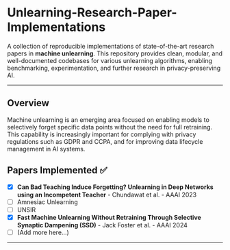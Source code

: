 # Unlearning-Research-Paper-Implementations
A collection of reproducible implementations of state-of-the-art research papers in **machine unlearning**. This repository provides clean, modular, and well-documented codebases for various unlearning algorithms, enabling benchmarking, experimentation, and further research in privacy-preserving AI.

---

## Overview

Machine unlearning is an emerging area focused on enabling models to selectively forget specific data points without the need for full retraining. This capability is increasingly important for complying with privacy regulations such as GDPR and CCPA, and for improving data lifecycle management in AI systems.

## Papers Implemented ✅

- [x] **Can Bad Teaching Induce Forgetting? Unlearning in Deep Networks using an Incompetent Teacher**  - Chundawat et al. - AAAI 2023
- [ ] Amnesiac Unlearning  
- [ ] UNSIR  
- [x] **Fast Machine Unlearning Without Retraining Through Selective Synaptic Dampening (SSD)**  - Jack Foster et al. - AAAI 2024
- [ ] (Add more here...)

---
